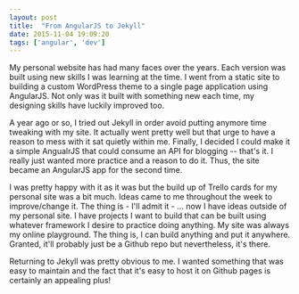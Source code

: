 ```yaml
---
layout: post
title:  "From AngularJS to Jekyll"
date: 2015-11-04 19:09:20
tags: ['angular', 'dev']
---
```


My personal website has had many faces over the years. Each version was built using new skills I was learning at the time. I went from a static site to building a custom WordPress theme to a single page application using AngularJS. Not only was it built with something new each time, my designing skills have luckily improved too.

A year ago or so, I tried out Jekyll in order avoid putting anymore time tweaking with my site. It actually went pretty well but that urge to have a reason to mess with it sat quietly within me. Finally, I decided I could make it a simple AngualrJS that could consume an API for blogging -- that's it. I really just wanted more practice and a reason to do it. Thus, the site became an AngularJS app for the second time.

I was pretty happy with it as it was but the build up of Trello cards for my personal site was a bit much. Ideas came to me throughout the week to improve/change it. The thing is - I'll admit it - ... now I have ideas outside of my personal site. I have projects I want to build that can be built using whatever framework I desire to practice doing anything. My site was always my online playground. The thing is, I can build anything and put it anywhere. Granted, it'll probably just be a Github repo but nevertheless, it's there.

Returning to Jekyll was pretty obvious to me. I wanted something that was easy to maintain and the fact that it's easy to host it on Github pages is certainly an appealing plus!

